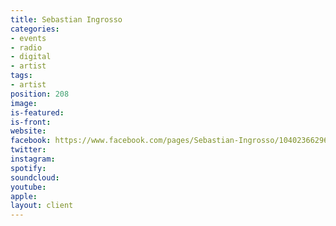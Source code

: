```yaml
---
title: Sebastian Ingrosso
categories:
- events
- radio
- digital
- artist
tags:
- artist
position: 208
image: 
is-featured: 
is-front: 
website: 
facebook: https://www.facebook.com/pages/Sebastian-Ingrosso/104023662968213
twitter: 
instagram: 
spotify: 
soundcloud: 
youtube: 
apple: 
layout: client
---
```


